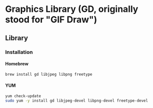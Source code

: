 # Graphics Library (GD, originally stood for "GIF Draw")

## Library

### Installation

#### Homebrew

```sh
brew install gd libjpeg libpng freetype
```

#### YUM

```sh
yum check-update
sudo yum -y install gd libjpeg-devel libpng-devel freetype-devel
```
